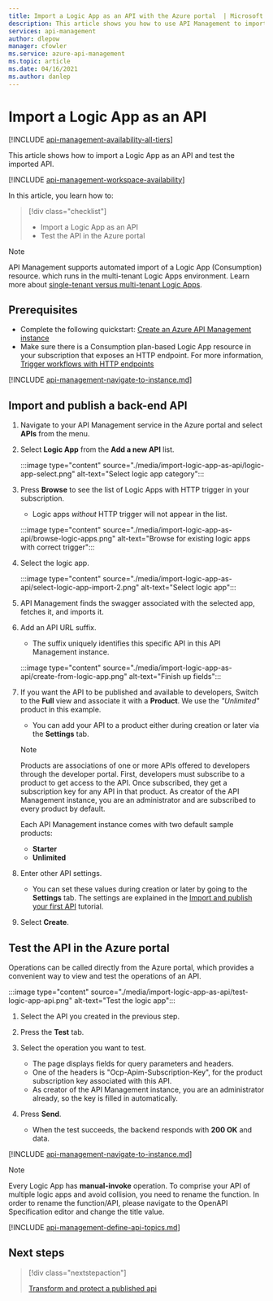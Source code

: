 ```yaml
---
title: Import a Logic App as an API with the Azure portal  | Microsoft Docs
description: This article shows you how to use API Management to import a Logic App (Consumption) resource as an API.
services: api-management
author: dlepow
manager: cfowler
ms.service: azure-api-management
ms.topic: article
ms.date: 04/16/2021
ms.author: danlep
---
```


# Import a Logic App as an API

[!INCLUDE [api-management-availability-all-tiers](../../includes/api-management-availability-all-tiers.md)]

This article shows how to import a Logic App as an API and test the imported API.

[!INCLUDE [api-management-workspace-availability](../../includes/api-management-workspace-availability.md)]

In this article, you learn how to:

> [!div class="checklist"]
>
> -   Import a Logic App as an API
> -   Test the API in the Azure portal

> [!NOTE]
> API Management supports automated import of a Logic App (Consumption) resource. which runs in the multi-tenant Logic Apps environment. Learn more about [single-tenant versus multi-tenant Logic Apps](../logic-apps/single-tenant-overview-compare.md).

## Prerequisites

-   Complete the following quickstart: [Create an Azure API Management instance](get-started-create-service-instance.md)
-   Make sure there is a Consumption plan-based Logic App resource in your subscription that exposes an HTTP endpoint. For more information, [Trigger workflows with HTTP endpoints](../logic-apps/logic-apps-http-endpoint.md)

[!INCLUDE [api-management-navigate-to-instance.md](../../includes/api-management-navigate-to-instance.md)]

## <a name="create-api"> </a>Import and publish a back-end API

1. Navigate to your API Management service in the Azure portal and select **APIs** from the menu.
1. Select **Logic App** from the **Add a new API** list.

    :::image type="content" source="./media/import-logic-app-as-api/logic-app-select.png" alt-text="Select logic app category":::

1. Press **Browse** to see the list of Logic Apps with HTTP trigger in your subscription. 
    * Logic apps *without* HTTP trigger will not appear in the list.

    :::image type="content" source="./media/import-logic-app-as-api/browse-logic-apps.png" alt-text="Browse for existing logic apps with correct trigger":::

1. Select the logic app. 

    :::image type="content" source="./media/import-logic-app-as-api/select-logic-app-import-2.png" alt-text="Select logic app":::

1. API Management finds the swagger associated with the selected app, fetches it, and imports it.
1. Add an API URL suffix. 
    * The suffix uniquely identifies this specific API in this API Management instance.

    :::image type="content" source="./media/import-logic-app-as-api/create-from-logic-app.png" alt-text="Finish up fields":::

1. If you want the API to be published and available to developers, Switch to the **Full** view and associate it with a **Product**. We use the *"Unlimited"* product in this example. 
    * You can add your API to a product either during creation or later via the **Settings** tab.

    >[!NOTE]
    > Products are associations of one or more APIs offered to developers through the developer portal. First, developers must subscribe to a product to get access to the API. Once subscribed, they get a subscription key for any API in that product. As creator of the API Management instance, you are an administrator and are subscribed to every product by default.
    >
    > Each API Management instance comes with two default sample products:
    > - **Starter**
    > - **Unlimited**

1. Enter other API settings. 
    * You can set these values during creation or later by going to the **Settings** tab. The settings are explained in the [Import and publish your first API](import-and-publish.md#import-and-publish-a-backend-api) tutorial.
1. Select **Create**.

## Test the API in the Azure portal

Operations can be called directly from the Azure portal, which provides a convenient way to view and test the operations of an API.

:::image type="content" source="./media/import-logic-app-as-api/test-logic-app-api.png" alt-text="Test the logic app":::

1. Select the API you created in the previous step.
2. Press the **Test** tab.
3. Select the operation you want to test.

    * The page displays fields for query parameters and headers. 
    * One of the headers is "Ocp-Apim-Subscription-Key", for the product subscription key associated with this API. 
    * As creator of the API Management instance, you are an administrator already, so the key is filled in automatically.

4. Press **Send**.

    * When the test succeeds, the backend responds with **200 OK** and data.

[!INCLUDE [api-management-navigate-to-instance.md](../../includes/api-management-append-apis.md)]

>[!NOTE]
>Every Logic App has **manual-invoke** operation. To comprise your API of multiple logic apps and avoid collision, you need to rename the function. In order to rename the function/API, please navigate to the OpenAPI Specification editor and change the title value.

[!INCLUDE [api-management-define-api-topics.md](../../includes/api-management-define-api-topics.md)]

## Next steps

> [!div class="nextstepaction"]
>
> [Transform and protect a published api](transform-api.md)
